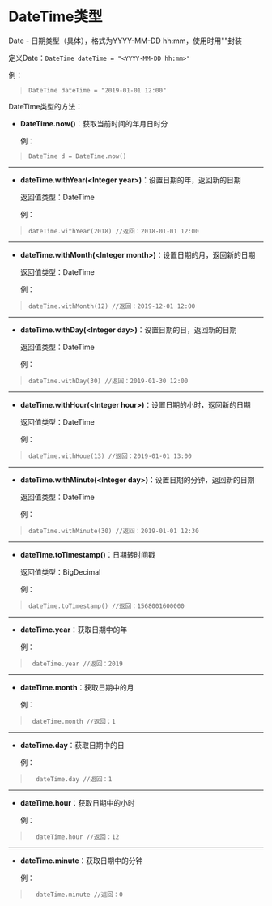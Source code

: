 # DateTime类型

Date - 日期类型（具体），格式为YYYY-MM-DD hh:mm，使用时用""封装

定义Date：`DateTime dateTime = "<YYYY-MM-DD hh:mm>"`

例：

>     DateTime dateTime = "2019-01-01 12:00"

DateTime类型的方法：

 - **DateTime.now()**：获取当前时间的年月日时分
 
&nbsp;&nbsp;&nbsp;&nbsp;&nbsp;&nbsp;例：

>     DateTime d = DateTime.now()


----------


 - **dateTime.withYear(&lt;Integer year&gt;)**：设置日期的年，返回新的日期

&nbsp;&nbsp;&nbsp;&nbsp;&nbsp;&nbsp;返回值类型：DateTime
  
&nbsp;&nbsp;&nbsp;&nbsp;&nbsp;&nbsp;例：

>     dateTime.withYear(2018) //返回：2018-01-01 12:00


----------


 - **dateTime.withMonth(&lt;Integer month&gt;)**：设置日期的月，返回新的日期
 
&nbsp;&nbsp;&nbsp;&nbsp;&nbsp;&nbsp;返回值类型：DateTime

&nbsp;&nbsp;&nbsp;&nbsp;&nbsp;&nbsp;例：

>     dateTime.withMonth(12) //返回：2019-12-01 12:00


----------


 - **dateTime.withDay(&lt;Integer day&gt;)**：设置日期的日，返回新的日期

&nbsp;&nbsp;&nbsp;&nbsp;&nbsp;&nbsp;返回值类型：DateTime
  
&nbsp;&nbsp;&nbsp;&nbsp;&nbsp;&nbsp;例：

>     dateTime.withDay(30) //返回：2019-01-30 12:00


----------


 - **dateTime.withHour(&lt;Integer hour&gt;)**：设置日期的小时，返回新的日期

&nbsp;&nbsp;&nbsp;&nbsp;&nbsp;&nbsp;返回值类型：DateTime
  
&nbsp;&nbsp;&nbsp;&nbsp;&nbsp;&nbsp;例：

>     dateTime.withHoue(13) //返回：2019-01-01 13:00


----------


 - **dateTime.withMinute(&lt;Integer day&gt;)**：设置日期的分钟，返回新的日期

&nbsp;&nbsp;&nbsp;&nbsp;&nbsp;&nbsp;返回值类型：DateTime
  
&nbsp;&nbsp;&nbsp;&nbsp;&nbsp;&nbsp;例：

>     dateTime.withMinute(30) //返回：2019-01-01 12:30


----------


 - **dateTime.toTimestamp()**：日期转时间戳

&nbsp;&nbsp;&nbsp;&nbsp;&nbsp;&nbsp;返回值类型：BigDecimal

&nbsp;&nbsp;&nbsp;&nbsp;&nbsp;&nbsp;例：

>     dateTime.toTimestamp() //返回：1568001600000


----------


 - **dateTime.year**：获取日期中的年

&nbsp;&nbsp;&nbsp;&nbsp;&nbsp;&nbsp;例：

>      dateTime.year //返回：2019


----------


 - **dateTime.month**：获取日期中的月

&nbsp;&nbsp;&nbsp;&nbsp;&nbsp;&nbsp;例：

>      dateTime.month //返回：1


----------


 - **dateTime.day**：获取日期中的日

&nbsp;&nbsp;&nbsp;&nbsp;&nbsp;&nbsp;例：

>       dateTime.day //返回：1


----------


 - **dateTime.hour**：获取日期中的小时

&nbsp;&nbsp;&nbsp;&nbsp;&nbsp;&nbsp;例：

>       dateTime.hour //返回：12


----------


 - **dateTime.minute**：获取日期中的分钟

&nbsp;&nbsp;&nbsp;&nbsp;&nbsp;&nbsp;例：

>       dateTime.minute //返回：0




